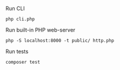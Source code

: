 Run CLI

```shell
php cli.php
```

Run built-in PHP web-server

```shell
php -S localhost:8000 -t public/ http.php
```

Run tests

```shell
composer test
```
